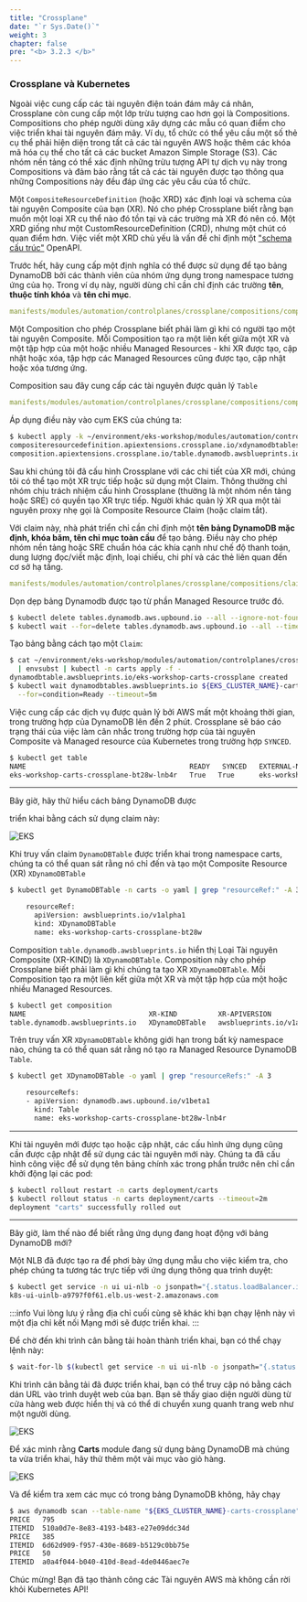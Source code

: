 ```yaml
---
title: "Crossplane"
date: "`r Sys.Date()`"
weight: 3
chapter: false
pre: "<b> 3.2.3 </b>"
---
```


### Crossplane và Kubernetes

Ngoài việc cung cấp các tài nguyên điện toán đám mây cá nhân, Crossplane còn cung cấp một lớp trừu tượng cao hơn gọi là Compositions. Compositions cho phép người dùng xây dựng các mẫu có quan điểm cho việc triển khai tài nguyên đám mây. Ví dụ, tổ chức có thể yêu cầu một số thẻ cụ thể phải hiện diện trong tất cả các tài nguyên AWS hoặc thêm các khóa mã hóa cụ thể cho tất cả các bucket Amazon Simple Storage (S3). Các nhóm nền tảng có thể xác định những trừu tượng API tự dịch vụ này trong Compositions và đảm bảo rằng tất cả các tài nguyên được tạo thông qua những Compositions này đều đáp ứng các yêu cầu của tổ chức.

Một `CompositeResourceDefinition` (hoặc XRD) xác định loại và schema của tài nguyên Composite của bạn (XR). Nó cho phép Crossplane biết rằng bạn muốn một loại XR cụ thể nào đó tồn tại và các trường mà XR đó nên có. Một XRD giống như một CustomResourceDefinition (CRD), nhưng một chút có quan điểm hơn. Việc viết một XRD chủ yếu là vấn đề chỉ định một ["schema cấu trúc"](https://kubernetes.io/docs/tasks/extend-kubernetes/custom-resources/custom-resource-definitions/) OpenAPI.

Trước hết, hãy cung cấp một định nghĩa có thể được sử dụng để tạo bảng DynamoDB bởi các thành viên của nhóm ứng dụng trong namespace tương ứng của họ. Trong ví dụ này, người dùng chỉ cần chỉ định các trường **tên**, **thuộc tính khóa** và **tên chỉ mục**.

```yaml
manifests/modules/automation/controlplanes/crossplane/compositions/composition/definition.yaml
```

Một Composition cho phép Crossplane biết phải làm gì khi có người tạo một tài nguyên Composite. Mỗi Composition tạo ra một liên kết giữa một XR và một tập hợp của một hoặc nhiều Managed Resources - khi XR được tạo, cập nhật hoặc xóa, tập hợp các Managed Resources cũng được tạo, cập nhật hoặc xóa tương ứng.

Composition sau đây cung cấp các tài nguyên được quản lý `Table`

```yaml
manifests/modules/automation/controlplanes/crossplane/compositions/composition/table.yaml
```

Áp dụng điều này vào cụm EKS của chúng ta:

```bash
$ kubectl apply -k ~/environment/eks-workshop/modules/automation/controlplanes/crossplane/compositions/composition
compositeresourcedefinition.apiextensions.crossplane.io/xdynamodbtables.awsblueprints.io created
composition.apiextensions.crossplane.io/table.dynamodb.awsblueprints.io created
```

Sau khi chúng tôi đã cấu hình Crossplane với các chi tiết của XR mới, chúng tôi có thể tạo một XR trực tiếp hoặc sử dụng một Claim. Thông thường chỉ nhóm chịu trách nhiệm cấu hình Crossplane (thường là một nhóm nền tảng hoặc SRE) có quyền tạo XR trực tiếp. Người khác quản lý XR qua một tài nguyên proxy nhẹ gọi là Composite Resource Claim (hoặc claim tắt).

Với claim này, nhà phát triển chỉ cần chỉ định một **tên bảng DynamoDB mặc định, khóa băm, tên chỉ mục toàn cầu** để tạo bảng. Điều này cho phép nhóm nền tảng hoặc SRE chuẩn hóa các khía cạnh như chế độ thanh toán, dung lượng đọc/viết mặc định, loại chiếu, chi phí và các thẻ liên quan đến cơ sở hạ tầng.

```yaml
manifests/modules/automation/controlplanes/crossplane/compositions/claim/claim.yaml
```

Dọn dẹp bảng Dynamodb được tạo từ phần Managed Resource trước đó.

```bash
$ kubectl delete tables.dynamodb.aws.upbound.io --all --ignore-not-found=true
$ kubectl wait --for=delete tables.dynamodb.aws.upbound.io --all --timeout=5m
```

Tạo bảng bằng cách tạo một `Claim`:

```bash timeout=400
$ cat ~/environment/eks-workshop/modules/automation/controlplanes/crossplane/compositions/claim/claim.yaml \
  | envsubst | kubectl -n carts apply -f -
dynamodbtable.awsblueprints.io/eks-workshop-carts-crossplane created
$ kubectl wait dynamodbtables.awsblueprints.io ${EKS_CLUSTER_NAME}-carts-crossplane -n carts \
  --for=condition=Ready --timeout=5m
```

Việc cung cấp các dịch vụ được quản lý bởi AWS mất một khoảng thời gian, trong trường hợp của DynamoDB lên đến 2 phút. Crossplane sẽ báo cáo trạng thái của việc làm cân nhắc trong trường hợp của tài nguyên Composite và Managed resource của Kubernetes trong trường hợp `SYNCED`.

```bash
$ kubectl get table
NAME                                        READY   SYNCED   EXTERNAL-NAME                   AGE
eks-workshop-carts-crossplane-bt28w-lnb4r   True   True      eks-workshop-carts-crossplane   6s
```

---

Bây giờ, hãy thử hiểu cách bảng DynamoDB được

 triển khai bằng cách sử dụng claim này:

![EKS](/images/0006/00061.png?featherlight=false&width=90pc)

Khi truy vấn claim `DynamoDBTable` được triển khai trong namespace carts, chúng ta có thể quan sát rằng nó chỉ đến và tạo một Composite Resource (XR) `XDynamoDBTable`

```bash
$ kubectl get DynamoDBTable -n carts -o yaml | grep "resourceRef:" -A 3

    resourceRef:
      apiVersion: awsblueprints.io/v1alpha1
      kind: XDynamoDBTable
      name: eks-workshop-carts-crossplane-bt28w
```

Composition `table.dynamodb.awsblueprints.io` hiển thị Loại Tài nguyên Composite (XR-KIND) là `XDynamoDBTable`. Composition này cho phép Crossplane biết phải làm gì khi chúng ta tạo XR `XDynamoDBTable`. Mỗi Composition tạo ra một liên kết giữa một XR và một tập hợp của một hoặc nhiều Managed Resources.

```bash
$ kubectl get composition
NAME                              XR-KIND          XR-APIVERSION               AGE
table.dynamodb.awsblueprints.io   XDynamoDBTable   awsblueprints.io/v1alpha1   143m
```

Trên truy vấn XR `XDynamoDBTable` không giới hạn trong bất kỳ namespace nào, chúng ta có thể quan sát rằng nó tạo ra Managed Resource DynamoDB `Table`.

```bash
$ kubectl get XDynamoDBTable -o yaml | grep "resourceRefs:" -A 3

    resourceRefs:
    - apiVersion: dynamodb.aws.upbound.io/v1beta1
      kind: Table
      name: eks-workshop-carts-crossplane-bt28w-lnb4r
```

---

Khi tài nguyên mới được tạo hoặc cập nhật, các cấu hình ứng dụng cũng cần được cập nhật để sử dụng các tài nguyên mới này. Chúng ta đã cấu hình công việc để sử dụng tên bảng chính xác trong phần trước nên chỉ cần khởi động lại các pod:

```bash
$ kubectl rollout restart -n carts deployment/carts
$ kubectl rollout status -n carts deployment/carts --timeout=2m
deployment "carts" successfully rolled out
```

---

Bây giờ, làm thế nào để biết rằng ứng dụng đang hoạt động với bảng DynamoDB mới?

Một NLB đã được tạo ra để phơi bày ứng dụng mẫu cho việc kiểm tra, cho phép chúng ta tương tác trực tiếp với ứng dụng thông qua trình duyệt:

```bash
$ kubectl get service -n ui ui-nlb -o jsonpath="{.status.loadBalancer.ingress[*].hostname}{'\n'}"
k8s-ui-uinlb-a9797f0f61.elb.us-west-2.amazonaws.com
```

:::info
Vui lòng lưu ý rằng địa chỉ cuối cùng sẽ khác khi bạn chạy lệnh này vì một địa chỉ kết nối Mạng mới sẽ được triển khai.
:::

Để chờ đến khi trình cân bằng tải hoàn thành triển khai, bạn có thể chạy lệnh này:

```bash timeout=610
$ wait-for-lb $(kubectl get service -n ui ui-nlb -o jsonpath="{.status.loadBalancer.ingress[*].hostname}{'\n'}")
```

Khi trình cân bằng tải đã được triển khai, bạn có thể truy cập nó bằng cách dán URL vào trình duyệt web của bạn. Bạn sẽ thấy giao diện người dùng từ cửa hàng web được hiển thị và có thể di chuyển xung quanh trang web như một người dùng.

![EKS](/images/0006/00062.png?featherlight=false&width=90pc)

Để xác minh rằng **Carts** module đang sử dụng bảng DynamoDB mà chúng ta vừa triển khai, hãy thử thêm một vài mục vào giỏ hàng.

![EKS](/images/0006/00063.png?featherlight=false&width=90pc)

Và để kiểm tra xem các mục có trong bảng DynamoDB không, hãy chạy

```bash
$ aws dynamodb scan --table-name "${EKS_CLUSTER_NAME}-carts-crossplane" --query 'Items[].{itemId:itemId,Price:unitPrice}' --output text
PRICE   795
ITEMID  510a0d7e-8e83-4193-b483-e27e09ddc34d
PRICE   385
ITEMID  6d62d909-f957-430e-8689-b5129c0bb75e
PRICE   50
ITEMID  a0a4f044-b040-410d-8ead-4de0446aec7e
```

Chúc mừng! Bạn đã tạo thành công các Tài nguyên AWS mà không cần rời khỏi Kubernetes API!